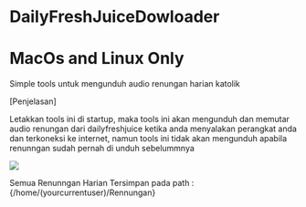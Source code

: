 # DailyFreshJuiceDowloader

# MacOs and Linux Only #
Simple tools untuk mengunduh audio renungan harian katolik 

[Penjelasan]

Letakkan tools ini di startup, maka tools ini akan mengunduh dan memutar audio renungan dari dailyfreshjuice ketika anda menyalakan perangkat anda dan terkoneksi ke internet, namun tools ini tidak akan mengunduh apabila renunngan sudah pernah di unduh sebelummnya

![](https://media.giphy.com/media/2Y9OkoJlqMLEkCHCdB/giphy.gif)

Semua Renunngan Harian Tersimpan pada path : {/home/(yourcurrentuser)/Rennungan}
